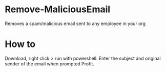 # Remove-MaliciousEmail
 Removes a spam/malicious email sent to any employee in your org

# How to
Download, right click > run with powershell.
Enter the subject and original sender of the email when prompted
Profit.
